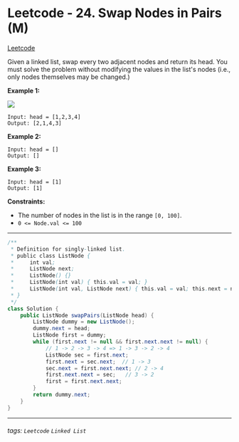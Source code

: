 # Leetcode - 24. Swap Nodes in Pairs (M)

[Leetcode](https://leetcode.com/problems/swap-nodes-in-pairs/description/)

Given a linked list, swap every two adjacent nodes and return its head. You must solve the problem without modifying the values in the list's nodes (i.e., only nodes themselves may be changed.)

**Example 1:**

![](https://assets.leetcode.com/uploads/2020/10/03/swap_ex1.jpg)
```
Input: head = [1,2,3,4]
Output: [2,1,4,3]
```
**Example 2:**
```
Input: head = []
Output: []
```
**Example 3:**
```
Input: head = [1]
Output: [1]
```
**Constraints:**

-   The number of nodes in the list is in the range `[0, 100]`.
-   `0 <= Node.val <= 100`

---

```java
/**
 * Definition for singly-linked list.
 * public class ListNode {
 *     int val;
 *     ListNode next;
 *     ListNode() {}
 *     ListNode(int val) { this.val = val; }
 *     ListNode(int val, ListNode next) { this.val = val; this.next = next; }
 * }
 */
class Solution {
    public ListNode swapPairs(ListNode head) {
        ListNode dummy = new ListNode();
        dummy.next = head;
        ListNode first = dummy;
        while (first.next != null && first.next.next != null) {
            // 1 -> 2 -> 3 -> 4 => 1 -> 3 -> 2 -> 4
            ListNode sec = first.next;
            first.next = sec.next;  // 1 -> 3
            sec.next = first.next.next; // 2 -> 4
            first.next.next = sec;   // 3 -> 2 
            first = first.next.next;
        }
        return dummy.next;
    }
}
```


---

###### tags: `Leetcode` `Linked List`
